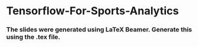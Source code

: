 # Tensorflow-For-Sports-Analytics
### The slides were generated using LaTeX Beamer. Generate this using the .tex file.
